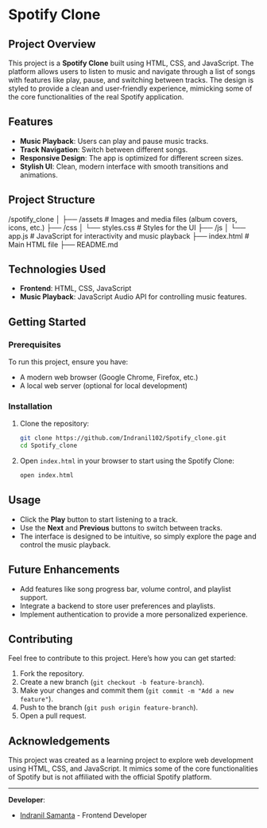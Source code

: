 # Spotify Clone

## Project Overview

This project is a **Spotify Clone** built using HTML, CSS, and JavaScript. The platform allows users to listen to music and navigate through a list of songs with features like play, pause, and switching between tracks. The design is styled to provide a clean and user-friendly experience, mimicking some of the core functionalities of the real Spotify application.

## Features

- **Music Playback**: Users can play and pause music tracks.
- **Track Navigation**: Switch between different songs.
- **Responsive Design**: The app is optimized for different screen sizes.
- **Stylish UI**: Clean, modern interface with smooth transitions and animations.

## Project Structure
/spotify_clone │ ├── /assets # Images and media files (album covers, icons, etc.) ├── /css │ └── styles.css # Styles for the UI ├── /js │ └── app.js # JavaScript for interactivity and music playback ├── index.html # Main HTML file ├── README.md 

## Technologies Used

- **Frontend**: HTML, CSS, JavaScript
- **Music Playback**: JavaScript Audio API for controlling music features.

## Getting Started

### Prerequisites

To run this project, ensure you have:

- A modern web browser (Google Chrome, Firefox, etc.)
- A local web server (optional for local development)

### Installation

1. Clone the repository:
    ```bash
    git clone https://github.com/Indranil102/Spotify_clone.git
    cd Spotify_clone
    ```

2. Open `index.html` in your browser to start using the Spotify Clone:
    ```bash
    open index.html
    ```

## Usage

- Click the **Play** button to start listening to a track.
- Use the **Next** and **Previous** buttons to switch between tracks.
- The interface is designed to be intuitive, so simply explore the page and control the music playback.

## Future Enhancements

- Add features like song progress bar, volume control, and playlist support.
- Integrate a backend to store user preferences and playlists.
- Implement authentication to provide a more personalized experience.

## Contributing

Feel free to contribute to this project. Here’s how you can get started:

1. Fork the repository.
2. Create a new branch (`git checkout -b feature-branch`).
3. Make your changes and commit them (`git commit -m "Add a new feature"`).
4. Push to the branch (`git push origin feature-branch`).
5. Open a pull request.


## Acknowledgements

This project was created as a learning project to explore web development using HTML, CSS, and JavaScript. It mimics some of the core functionalities of Spotify but is not affiliated with the official Spotify platform.

---

**Developer**:
- [Indranil Samanta](https://github.com/Indranil102) - Frontend Developer

